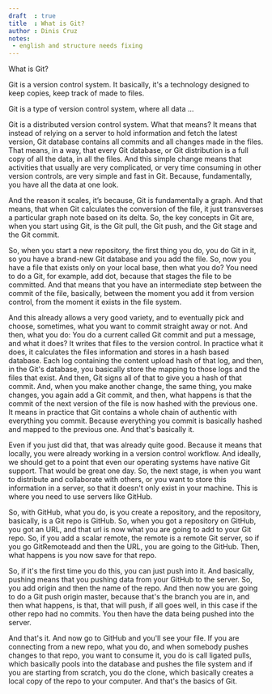 ```yaml
---
draft  : true
title  : What is Git?
author : Dinis Cruz
notes:
 - english and structure needs fixing
---
```


What is Git?

Git is a version control system. It basically, it's a technology designed to keep copies, keep track of made to files. 

Git is a type of version control system, where all data ...

Git is a distributed version control system. What that means? It means that instead of relying on a server to hold information and fetch the latest version, Git database contains all commits and all changes made in the files. That means, in a way, that every Git database, or Git distribution is a full copy of all the data, in all the files. And this simple change means that activities that usually are very complicated, or very time consuming in other version controls, are very simple and fast in Git. Because, fundamentally, you have all the data at one look. 

And the reason it scales, it’s because, Git is fundamentally a graph. And that means, that when Git calculates the conversion of the file, it just transverses a particular graph note based on its delta. So, the key concepts in Git are, when you start using Git, is the Git pull, the Git push, and the Git stage and the Git commit.

So, when you start a new repository, the first thing you do, you do Git in it, so you have a brand-new Git database and you add the file. So, now you have a file that exists only on your local base, then what you do? You need to do a Git, for example, add dot, because that stages the file to be committed. And that means that you have an intermediate step between the commit of the file, basically, between the moment you add it from version control, from the moment it exists in the file system.

And this already allows a very good variety, and to eventually pick and choose, sometimes, what you want to commit straight away or not. And then, what you do: You do a current called Git commit and put a message, and what it does? It writes that files to the version control. In practice what it does, it calculates the files information and stores in a hash based database. Each log containing the content upload hash of that log, and then, in the Git's database, you basically store the mapping to those logs and the files that exist. And then, Git signs all of that to give you a hash of that commit. And, when you make another change, the same thing, you make changes, you again add a Git commit, and then, what happens is that the commit of the next version of the file is now hashed with the previous one. It means in practice that Git contains a whole chain of authentic with everything you commit. Because everything you commit is basically hashed and mapped to the previous one. And that's basically it.

Even if you just did that, that was already quite good. Because it means that locally, you were already working in a version control workflow. And ideally, we should get to a point that even our operating systems have native Git support. That would be great one day.
So, the next stage, is when you want to distribute and collaborate with others, or you want to store this information in a server, so that it doesn't only exist in your machine. This is where you need to use servers like GitHub. 

So, with GitHub, what you do, is you create a repository, and the repository, basically, is a Git repo is GitHub. So, when you got a repository on GitHub, you got an URL, and that url is now what you are going to add to your Git repo. So, if you add a scalar remote, the remote is a remote Git server, so if you go GitRemoteadd and then the URL, you are going to the GitHub. Then, what happens is you now save for that repo.

So, if it's the first time you do this, you can just push into it. And basically, pushing means that you pushing data from your GitHub to the server. So, you add origin and then the name of the repo. And then now you are going to do a Git push origin master, because that's the branch you are in, and then what happens, is that, that will push, if all goes well, in this case if the other repo had no commits. You then have the data being pushed into the server.

And that's it. And now go to GitHub and you'll see your file. If you are connecting from a new repo, what you do, and when somebody pushes changes to that repo, you want to consume it, you do is call ligated pulls, which basically pools into the database and pushes the file system and if you are starting from scratch, you do the clone, which basically creates a local copy of the repo to your computer. And that's the basics of Git.

